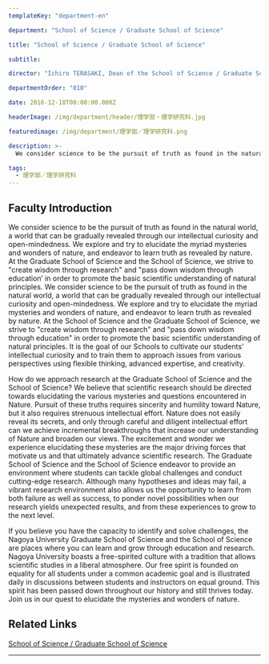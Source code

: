 ```yaml
---
templateKey: "department-en"

department: "School of Science / Graduate School of Science"

title: "School of Science / Graduate School of Science"

subtitle:

director: "Ichiro TERASAKI, Dean of the School of Science / Graduate School of Science"

departmentOrder: "010"

date: 2016-12-18T00:00:00.000Z

headerImage: /img/department/header/理学部・理学研究科.jpg

featuredimage: /img/department/理学部／理学研究科.png

description: >-
  We consider science to be the pursuit of truth as found in the natural world, a world that can be gradually revealed through our intellectual curiosity and open-mindedness. We explore and try to elucidate the myriad mysteries and wonders of nature, and endeavor to learn truth as revealed by nature. At the Graduate School of Science and the School of Science, we strive to "create wisdom through research" and "pass down wisdom through education’ in order to promote the basic scientific understanding of natural principles. We consider science to be the pursuit of truth as...

tags:
  - 理学部／理学研究科
---
```


## Faculty Introduction

We consider science to be the pursuit of truth as found in the natural world, a world that can be gradually revealed through our intellectual curiosity and open-mindedness. We explore and try to elucidate the myriad mysteries and wonders of nature, and endeavor to learn truth as revealed by nature. At the Graduate School of Science and the School of Science, we strive to "create wisdom through research" and "pass down wisdom through education’ in order to promote the basic scientific understanding of natural principles. We consider science to be the pursuit of truth as found in the natural world, a world that can be gradually revealed through our intellectual curiosity and open-mindedness. We explore and try to elucidate the myriad mysteries and wonders of nature, and endeavor to learn truth as revealed by nature. At the School of Science and the Graduate School of Science, we strive to "create wisdom through research" and "pass down wisdom through education" in order to promote the basic scientific understanding of natural principles. It is the goal of our Schools to cultivate our students’ intellectual curiosity and to train them to approach issues from various perspectives using flexible thinking, advanced expertise, and creativity.

How do we approach research at the Graduate School of Science and the School of Science? We believe that scientific research should be directed towards elucidating the various mysteries and questions encountered in Nature. Pursuit of these truths requires sincerity and humility toward Nature, but it also requires strenuous intellectual effort. Nature does not easily reveal its secrets, and only through careful and diligent intellectual effort can we achieve incremental breakthroughs that increase our understanding of Nature and broaden our views. The excitement and wonder we experience elucidating these mysteries are the major driving forces that motivate us and that ultimately advance scientific research. The Graduate School of Science and the School of Science endeavor to provide an environment where students can tackle global challenges and conduct cutting-edge research. Although many hypotheses and ideas may fail, a vibrant research environment also allows us the opportunity to learn from both failure as well as success, to ponder novel possibilities when our research yields unexpected results, and from these experiences to grow to the next level.

If you believe you have the capacity to identify and solve challenges, the Nagoya University Graduate School of Science and the School of Science are places where you can learn and grow through education and research. Nagoya University boasts a free-spirited culture with a tradition that allows scientific studies in a liberal atmosphere. Our free spirit is founded on equality for all students under a common academic goal and is illustrated daily in discussions between students and instructors on equal ground. This spirit has been passed down throughout our history and still thrives today. Join us in our quest to elucidate the mysteries and wonders of nature.

## Related Links

[School of Science / Graduate School of Science](http://www.sci.nagoya-u.ac.jp/en/index.html)

---
